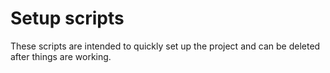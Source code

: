 # Setup scripts

These scripts are intended to quickly set up the project and can be deleted after things are working.
